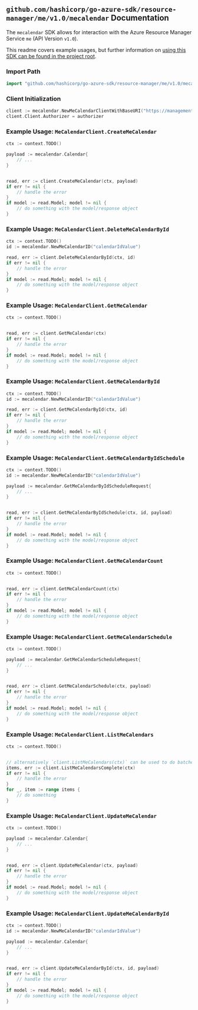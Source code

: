 
## `github.com/hashicorp/go-azure-sdk/resource-manager/me/v1.0/mecalendar` Documentation

The `mecalendar` SDK allows for interaction with the Azure Resource Manager Service `me` (API Version `v1.0`).

This readme covers example usages, but further information on [using this SDK can be found in the project root](https://github.com/hashicorp/go-azure-sdk/tree/main/docs).

### Import Path

```go
import "github.com/hashicorp/go-azure-sdk/resource-manager/me/v1.0/mecalendar"
```


### Client Initialization

```go
client := mecalendar.NewMeCalendarClientWithBaseURI("https://management.azure.com")
client.Client.Authorizer = authorizer
```


### Example Usage: `MeCalendarClient.CreateMeCalendar`

```go
ctx := context.TODO()

payload := mecalendar.Calendar{
	// ...
}


read, err := client.CreateMeCalendar(ctx, payload)
if err != nil {
	// handle the error
}
if model := read.Model; model != nil {
	// do something with the model/response object
}
```


### Example Usage: `MeCalendarClient.DeleteMeCalendarById`

```go
ctx := context.TODO()
id := mecalendar.NewMeCalendarID("calendarIdValue")

read, err := client.DeleteMeCalendarById(ctx, id)
if err != nil {
	// handle the error
}
if model := read.Model; model != nil {
	// do something with the model/response object
}
```


### Example Usage: `MeCalendarClient.GetMeCalendar`

```go
ctx := context.TODO()


read, err := client.GetMeCalendar(ctx)
if err != nil {
	// handle the error
}
if model := read.Model; model != nil {
	// do something with the model/response object
}
```


### Example Usage: `MeCalendarClient.GetMeCalendarById`

```go
ctx := context.TODO()
id := mecalendar.NewMeCalendarID("calendarIdValue")

read, err := client.GetMeCalendarById(ctx, id)
if err != nil {
	// handle the error
}
if model := read.Model; model != nil {
	// do something with the model/response object
}
```


### Example Usage: `MeCalendarClient.GetMeCalendarByIdSchedule`

```go
ctx := context.TODO()
id := mecalendar.NewMeCalendarID("calendarIdValue")

payload := mecalendar.GetMeCalendarByIdScheduleRequest{
	// ...
}


read, err := client.GetMeCalendarByIdSchedule(ctx, id, payload)
if err != nil {
	// handle the error
}
if model := read.Model; model != nil {
	// do something with the model/response object
}
```


### Example Usage: `MeCalendarClient.GetMeCalendarCount`

```go
ctx := context.TODO()


read, err := client.GetMeCalendarCount(ctx)
if err != nil {
	// handle the error
}
if model := read.Model; model != nil {
	// do something with the model/response object
}
```


### Example Usage: `MeCalendarClient.GetMeCalendarSchedule`

```go
ctx := context.TODO()

payload := mecalendar.GetMeCalendarScheduleRequest{
	// ...
}


read, err := client.GetMeCalendarSchedule(ctx, payload)
if err != nil {
	// handle the error
}
if model := read.Model; model != nil {
	// do something with the model/response object
}
```


### Example Usage: `MeCalendarClient.ListMeCalendars`

```go
ctx := context.TODO()


// alternatively `client.ListMeCalendars(ctx)` can be used to do batched pagination
items, err := client.ListMeCalendarsComplete(ctx)
if err != nil {
	// handle the error
}
for _, item := range items {
	// do something
}
```


### Example Usage: `MeCalendarClient.UpdateMeCalendar`

```go
ctx := context.TODO()

payload := mecalendar.Calendar{
	// ...
}


read, err := client.UpdateMeCalendar(ctx, payload)
if err != nil {
	// handle the error
}
if model := read.Model; model != nil {
	// do something with the model/response object
}
```


### Example Usage: `MeCalendarClient.UpdateMeCalendarById`

```go
ctx := context.TODO()
id := mecalendar.NewMeCalendarID("calendarIdValue")

payload := mecalendar.Calendar{
	// ...
}


read, err := client.UpdateMeCalendarById(ctx, id, payload)
if err != nil {
	// handle the error
}
if model := read.Model; model != nil {
	// do something with the model/response object
}
```
